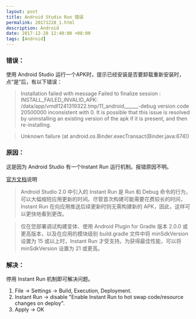 ```yaml
---
layout: post
title: Android Studio Run 错误
permalink: 20171228_1.html
description: Android
date: 2017-12-28 12:40:00 +08:00
tags: [Android]
---
```

### 错误：

使用 Android Studio 运行一个APK时，提示已经安装是否要卸载重新安装时，点“是”后，有以下错误：


>Installation failed with message Failed to finalize session : INSTALL_FAILED_INVALID_APK: /data/app/vmdl1241319322.tmp/11_android______-debug version code 20500000 inconsistent with 0.
It is possible that this issue is resolved by uninstalling an existing version of the apk if it is present, and then re-installing.

> Unknown failure (at android.os.Binder.execTransact(Binder.java:674))

### 原因：

这是因为 Android Studio 有一个Instant Run 运行机制。报错原因不明。

[官方文档](https://developer.android.com/studio/run/index.html#instant-run
)说明
> Android Studio 2.0 中引入的 Instant Run 是 Run  和 Debug  命令的行为，可以大幅缩短应用更新的时间。尽管首次构建可能需要花费较长的时间，Instant Run 在向应用推送后续更新时则无需构建新的 APK，因此，这样可以更快地看到更改。

> 仅在您部署调试构建变体、使用 Android Plugin for Gradle 版本 2.0.0 或更高版本，以及在应用的模块级别 build.gradle 文件中将 minSdkVersion 设置为 15 或以上时，Instant Run 才受支持。为获得最佳性能，可以将 minSdkVersion 设置为 21 或更高。

### 解决：

停用 Instant Run 机制即可解决问题。

1. File -> Settings -> Build, Execution, Deployment.
2. Instant Run -> disable "Enable Instant Run to hot swap code/resource changes on deploy".
3. Apply -> OK


